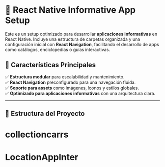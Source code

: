 # 📱 React Native Informative App Setup

Este es un setup optimizado para desarrollar **aplicaciones informativas** en React Native. Incluye una estructura de carpetas organizada y una configuración inicial con **React Navigation**, facilitando el desarrollo de apps como catálogos, enciclopedias o guías interactivas.

## 🚀 Características Principales

✅ **Estructura modular** para escalabilidad y mantenimiento.  
✅ **React Navigation** preconfigurado para una navegación fluida.  
✅ **Soporte para assets** como imágenes, íconos y estilos globales.  
✅ **Optimizado para aplicaciones informativas** con una arquitectura clara.  

---

## 📁 Estructura del Proyecto

# collectioncarrs
# LocationAppInter
